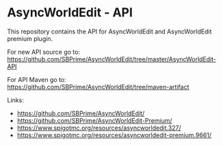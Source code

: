 AsyncWorldEdit - API
====================
This repository contains the API for AsyncWorldEdit and AsyncWorldEdit premium plugin.

For new API source go to:
  https://github.com/SBPrime/AsyncWorldEdit/tree/master/AsyncWorldEdit-API
  
For API Maven go to:
  https://github.com/SBPrime/AsyncWorldEdit/tree/maven-artifact

Links:
* https://github.com/SBPrime/AsyncWorldEdit/
* https://github.com/SBPrime/AsyncWorldEdit-Premium/
* https://www.spigotmc.org/resources/asyncworldedit.327/
* https://www.spigotmc.org/resources/asyncworldedit-premium.9661/

